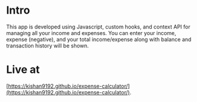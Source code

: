 # Intro

This app is developed using Javascript, custom hooks, and context API for managing all your income and expenses. You can enter your income, expense (negative), and your total income/expense along with balance and transaction history will be shown.

# Live at

[https://kishan9192.github.io/expense-calculator/](https://kishan9192.github.io/expense-calculator/).
